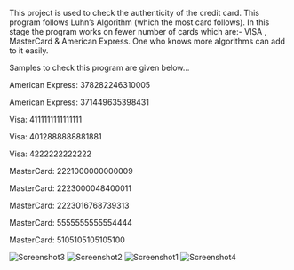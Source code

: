 This project is used to check the authenticity of the credit card. This program follows Luhn’s Algorithm (which the most card follows). In this stage the program works on fewer number of cards which are:- VISA , MasterCard & American Express. One who knows more algorithms can add to it easily.



Samples to check this program are given below...


American Express:	378282246310005

American Express:	371449635398431

Visa:	4111111111111111

Visa:	4012888888881881

Visa:	4222222222222

MasterCard:  2221000000000009

MasterCard:	2223000048400011

MasterCard:	2223016768739313

MasterCard:	5555555555554444

MasterCard:	5105105105105100



![Screenshot3](https://user-images.githubusercontent.com/96687053/156867016-f2b70d37-4af6-40ac-9323-ba6ea0945503.png)
![Screenshot2](https://user-images.githubusercontent.com/96687053/156867029-27a8f451-667c-4c98-bc11-74de436a703f.png)
![Screenshot1](https://user-images.githubusercontent.com/96687053/156867033-aab018ec-97c4-4343-b445-683bb187ca18.png)
![Screenshot4](https://user-images.githubusercontent.com/96687053/156866993-926cd60f-e016-49a5-a262-6ccd4c9efee2.png)
